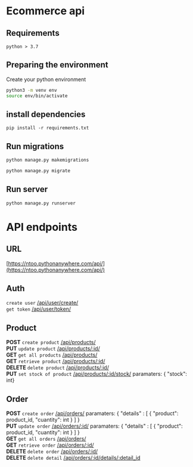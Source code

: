# Ecommerce api

## Requirements

    python > 3.7

## Preparing the environment

Create your python environment

```bash
python3 -m venv env
source env/bin/activate
```

## install dependencies

`pip install -r requirements.txt`

## Run migrations

```bash
python manage.py makemigrations
```

```bash
python manage.py migrate
```

## Run server

```bash
python manage.py runserver
```


# API endpoints

## URL
[https://ntoo.pythonanywhere.com/api/](https://ntoo.pythonanywhere.com/api/)  

## Auth

`create user` [/api/user/create/](https://ntoo.pythonanywhere.com/api/user/create/)  
 `get token` [/api/user/token/](https://ntoo.pythonanywhere.com/api/user/token/)


## Product

**POST** `create product` [/api/products/](https://ntoo.pythonanywhere.com/api/products/)  
 **PUT** `update product` [/api/products/:id/](https://ntoo.pythonanywhere.com/api/products/)  
 **GET** `get all products` [/api/products/](https://ntoo.pythonanywhere.com/api/products/)  
 **GET** `retrieve product` [/api/products/:id/](https://ntoo.pythonanywhere.com/api/products/)  
 **DELETE** `delete product` [/api/products/:id/](https://ntoo.pythonanywhere.com/api/products/)  
**PUT** `set stock of product` [/api/products/:id/stock/](https://ntoo.pythonanywhere.com/api/products/) paramaters: { "stock": int}

## Order

**POST** `create order` [/api/orders/](https://ntoo.pythonanywhere.com/api/orders/) paramaters:
{
"details" : [
{
"product": product_id,
"cuantity": int
}
] }  
**PUT** `update order` [/api/orders/:id/](https://ntoo.pythonanywhere.com/api/orders/) paramaters:
{
"details" : [
{
"product": product_id,
"cuantity": int
}
] }  
 **GET** `get all orders` [/api/orders/](https://ntoo.pythonanywhere.com/api/orders/)  
 **GET** `retrieve order` [/api/orders/:id/](https://ntoo.pythonanywhere.com/api/orders/)  
 **DELETE** `delete order` [/api/orders/:id/](https://ntoo.pythonanywhere.com/api/orders/)  
 **DELETE** `delete detail` [/api/orders/:id/details/:detail_id](https://ntoo.pythonanywhere.com/api/orders/)
